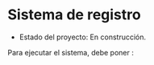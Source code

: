 <h1>Sistema de registro</h1>

- Estado del proyecto: En construcción.
  
Para ejecutar el sistema, debe poner :

